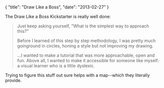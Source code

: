 {
    "title": "Draw Like a Boss",
    "date": "2013-02-27"
}

The Draw Like a Boss Kickstarter is really well done:

> Just keep asking yourself, "What is the simplest way to approach this?"
> 
> Before I learned of this step by step methodology, I was pretty much goinground in circles, honing a style but not improving my drawing.
> 
> ...I wanted to make a tutorial that was more approachable, open and fun. Above all, I wanted to make it accessible for someone like myself: a visual learner who is a little dyslexic. 

Trying to figure this stuff out sure helps with a map--which they literally provide.